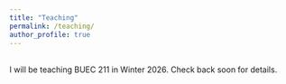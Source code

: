 ```yaml
---
title: "Teaching"
permalink: /teaching/
author_profile: true
---
```

<br>
I will be teaching BUEC 211 in Winter 2026. Check back soon for details. 